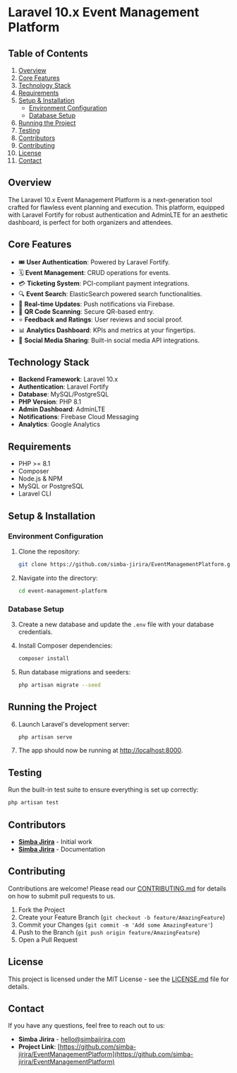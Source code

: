 # Laravel 10.x Event Management Platform

## Table of Contents
1. [Overview](#overview)
2. [Core Features](#core-features)
3. [Technology Stack](#technology-stack)
4. [Requirements](#requirements)
5. [Setup & Installation](#setup--installation)
    - [Environment Configuration](#environment-configuration)
    - [Database Setup](#database-setup)
6. [Running the Project](#running-the-project)
7. [Testing](#testing)
8. [Contributors](#contributors)
9. [Contributing](#contributing)
10. [License](#license)
11. [Contact](#contact)

## Overview

The Laravel 10.x Event Management Platform is a next-generation tool crafted for flawless event planning and execution. This platform, equipped with Laravel Fortify for robust authentication and AdminLTE for an aesthetic dashboard, is perfect for both organizers and attendees.

## Core Features

- 🎟 **User Authentication**: Powered by Laravel Fortify.
- 🗓 **Event Management**: CRUD operations for events.
- 💳 **Ticketing System**: PCI-compliant payment integrations.
- 🔍 **Event Search**: ElasticSearch powered search functionalities.
- 📲 **Real-time Updates**: Push notifications via Firebase.
- 🎯 **QR Code Scanning**: Secure QR-based entry.
- ⭐ **Feedback and Ratings**: User reviews and social proof.
- 📊 **Analytics Dashboard**: KPIs and metrics at your fingertips.
- 🚀 **Social Media Sharing**: Built-in social media API integrations.

## Technology Stack

- **Backend Framework**: Laravel 10.x
- **Authentication**: Laravel Fortify
- **Database**: MySQL/PostgreSQL
- **PHP Version**: PHP 8.1
- **Admin Dashboard**: AdminLTE
- **Notifications**: Firebase Cloud Messaging
- **Analytics**: Google Analytics

## Requirements

- PHP >= 8.1
- Composer
- Node.js & NPM
- MySQL or PostgreSQL
- Laravel CLI

## Setup & Installation

### Environment Configuration

1. Clone the repository:
    ```bash
    git clone https://github.com/simba-jirira/EventManagementPlatform.git
    ```

2. Navigate into the directory:
    ```bash
    cd event-management-platform
    ```

### Database Setup

3. Create a new database and update the `.env` file with your database credentials.

4. Install Composer dependencies:
    ```bash
    composer install
    ```

5. Run database migrations and seeders:
    ```bash
    php artisan migrate --seed
    ```

## Running the Project

6. Launch Laravel's development server:
    ```bash
    php artisan serve
    ```

7. The app should now be running at [http://localhost:8000](http://localhost:8000).

## Testing

Run the built-in test suite to ensure everything is set up correctly:

```bash
php artisan test
```

## Contributors

- **[Simba Jirira](https://github.com/simba-jirira)** - Initial work
- **[Simba Jirira](https://github.com/simba-jirira)** - Documentation

## Contributing

Contributions are welcome! Please read our [CONTRIBUTING.md](CONTRIBUTING.md) for details on how to submit pull requests to us.

1. Fork the Project
2. Create your Feature Branch (`git checkout -b feature/AmazingFeature`)
3. Commit your Changes (`git commit -m 'Add some AmazingFeature'`)
4. Push to the Branch (`git push origin feature/AmazingFeature`)
5. Open a Pull Request

## License

This project is licensed under the MIT License - see the [LICENSE.md](LICENSE.md) file for details.

## Contact

If you have any questions, feel free to reach out to us:

- **Simba Jirira** - hello@simbajirira.com
- **Project Link**: [https://github.com/simba-jirira/EventManagementPlatform](https://github.com/simba-jirira/EventManagementPlatform)

